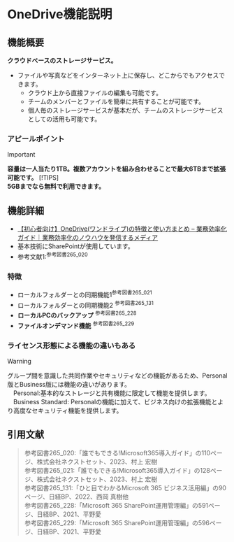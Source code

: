 # OneDrive機能説明

## 機能概要

**クラウドベースのストレージサービス。**  

- ファイルや写真などをインターネット上に保存し、どこからでもアクセスできます。
  - クラウド上から直接ファイルの編集も可能です。
  - チームのメンバーとファイルを簡単に共有することが可能です。
  - 個人毎のストレージサービスが基本だが、チームのストレージサービスとしての活用も可能です。

### アピールポイント

> [!IMPORTANT]  
> **容量は一人当たり1TB。複数アカウントを組み合わせることで最大6TBまで拡張可能です。**
> [!TIPS]  
> **5GBまでなら無料で利用できます。**

## 機能詳細

- [【初心者向け】OneDrive(ワンドライブ)の特徴と使い方まとめ – 業務効率化ガイド｜業務効率化のノウハウを発信するメディア](https://www.stock-app.info/media/onedrive/)
- 基本技術にSharePointが使用しています。
- 参考文献1:<sup>参考図書265_020</sup>

### 特徴

- ローカルフォルダーとの同期機能1<sup>参考図書265_021</sup>
- ローカルフォルダーとの同期機能2 <sup>参考図書265_131</sup>
- **ローカルPCのバックアップ** <sup>参考図書265_228</sup>
- **ファイルオンデマンド機能** <sup>参考図書265_229</sup>

### ライセンス形態による機能の違いもある

> [!WARNING]  
> グループ間を意識した共同作業やセキュリティなどの機能があるため、Personal版とBusiness版には機能の違いがあります。<br>
> 　Personal:基本的なストレージと共有機能に限定して機能を提供します。  <br>
> 　Business Standard: Personalの機能に加えて、ビジネス向けの拡張機能とより高度なセキュリティ機能を提供します。  <br>

## 引用文献

> 参考図書265_020:「誰でもできる!Microsoft365導入ガイド」の110ページ、株式会社ネクストセット、2023、村上 宏樹  
> 参考図書265_021:「誰でもできる!Microsoft365導入ガイド」の128ページ、株式会社ネクストセット、2023、村上 宏樹  
> 参考図書265_131:「ひと目でわかるMicrosoft 365 ビジネス活用編」の90ページ、日経BP、2022、西岡 真樹他  
> 参考図書265_228:「Microsoft 365 SharePoint運用管理編」の591ページ、日経BP、2021、平野愛  
> 参考図書265_229:「Microsoft 365 SharePoint運用管理編」の596ページ、日経BP、2021、平野愛  

